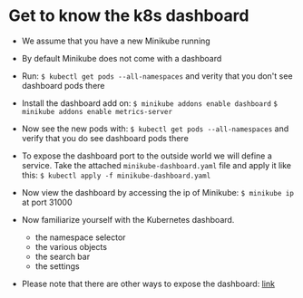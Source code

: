 # Get to know the k8s dashboard

* We assume that you have a new Minikube running

* By default Minikube does not come with a dashboard

* Run:
    `$ kubectl get pods --all-namespaces`
    and verity that you don't see dashboard pods there

* Install the dashboard add on:
    `$ minikube addons enable dashboard`
    `$ minikube addons enable metrics-server`

* Now see the new pods with:
    `$ kubectl get pods --all-namespaces`
    and verify that you do see dashboard pods there

* To expose the dashboard port to the outside world we will define a service.
    Take the attached `minikube-dashboard.yaml` file and apply it like this:
    `$ kubectl apply -f minikube-dashboard.yaml`

* Now view the dashboard by accessing the ip of Minikube:
    `$ minikube ip`
    at port 31000

* Now familiarize yourself with the Kubernetes dashboard.
    * the namespace selector
    * the various objects
    * the search bar
    * the settings

* Please note that there are other ways to expose the dashboard:
    [link](https://stackoverflow.com/questions/47173463/how-to-access-local-kubernetes-minikube-dashboard-remotely)
